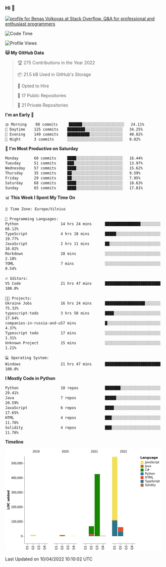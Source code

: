 ### Hi 👋
<a href="https://stackoverflow.com/users/14954249/benas-volkovas"><img src="https://stackoverflow.com/users/flair/14954249.png?theme=dark" width="208" height="58" alt="profile for Benas Volkovas at Stack Overflow, Q&amp;A for professional and enthusiast programmers" title="profile for Benas Volkovas at Stack Overflow, Q&amp;A for professional and enthusiast programmers"></a>

<!--START_SECTION:waka-->
![Code Time](http://img.shields.io/badge/Code%20Time-652%20hrs%2039%20mins-blue)

![Profile Views](http://img.shields.io/badge/Profile%20Views-3-blue)

**🐱 My GitHub Data** 

> 🏆 275 Contributions in the Year 2022
 > 
> 📦 21.5 kB Used in GitHub's Storage 
 > 
> 💼 Opted to Hire
 > 
> 📜 17 Public Repositories 
 > 
> 🔑 21 Private Repositories  
 > 
**I'm an Early 🐤** 

```text
🌞 Morning    88 commits     ██████░░░░░░░░░░░░░░░░░░░   24.11% 
🌆 Daytime    125 commits    ████████░░░░░░░░░░░░░░░░░   34.25% 
🌃 Evening    149 commits    ██████████░░░░░░░░░░░░░░░   40.82% 
🌙 Night      3 commits      ░░░░░░░░░░░░░░░░░░░░░░░░░   0.82%

```
📅 **I'm Most Productive on Saturday** 

```text
Monday       60 commits     ████░░░░░░░░░░░░░░░░░░░░░   16.44% 
Tuesday      51 commits     ███░░░░░░░░░░░░░░░░░░░░░░   13.97% 
Wednesday    57 commits     ████░░░░░░░░░░░░░░░░░░░░░   15.62% 
Thursday     35 commits     ██░░░░░░░░░░░░░░░░░░░░░░░   9.59% 
Friday       29 commits     ██░░░░░░░░░░░░░░░░░░░░░░░   7.95% 
Saturday     68 commits     ████░░░░░░░░░░░░░░░░░░░░░   18.63% 
Sunday       65 commits     ████░░░░░░░░░░░░░░░░░░░░░   17.81%

```


📊 **This Week I Spent My Time On** 

```text
⌚︎ Time Zone: Europe/Vilnius

💬 Programming Languages: 
Python                   14 hrs 24 mins      ████████████████░░░░░░░░░   66.12% 
TypeScript               4 hrs 18 mins       █████░░░░░░░░░░░░░░░░░░░░   19.77% 
JavaScript               2 hrs 11 mins       ██░░░░░░░░░░░░░░░░░░░░░░░   10.02% 
Markdown                 28 mins             ░░░░░░░░░░░░░░░░░░░░░░░░░   2.18% 
TOML                     7 mins              ░░░░░░░░░░░░░░░░░░░░░░░░░   0.54%

🔥 Editors: 
VS Code                  21 hrs 47 mins      █████████████████████████   100.0%

🐱‍💻 Projects: 
Ukraine Jobs             16 hrs 24 mins      ██████████████████░░░░░░░   75.32% 
typescript-todo          3 hrs 50 mins       ████░░░░░░░░░░░░░░░░░░░░░   17.64% 
companies-in-russia-and-u57 mins             █░░░░░░░░░░░░░░░░░░░░░░░░   4.37% 
Typescript todo          17 mins             ░░░░░░░░░░░░░░░░░░░░░░░░░   1.31% 
Unknown Project          15 mins             ░░░░░░░░░░░░░░░░░░░░░░░░░   1.21%

💻 Operating System: 
Windows                  21 hrs 47 mins      █████████████████████████   100.0%

```

**I Mostly Code in Python** 

```text
Python                   10 repos            ███████░░░░░░░░░░░░░░░░░░   29.41% 
Java                     7 repos             █████░░░░░░░░░░░░░░░░░░░░   20.59% 
JavaScript               6 repos             ████░░░░░░░░░░░░░░░░░░░░░   17.65% 
HTML                     4 repos             ███░░░░░░░░░░░░░░░░░░░░░░   11.76% 
Solidity                 4 repos             ███░░░░░░░░░░░░░░░░░░░░░░   11.76%

```


**Timeline**

![Chart not found](https://raw.githubusercontent.com/BenasVolkovas/BenasVolkovas/main/charts/bar_graph.png) 


 Last Updated on 10/04/2022 10:10:02 UTC
<!--END_SECTION:waka-->
